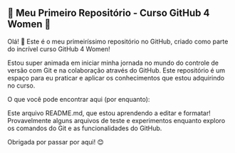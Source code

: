 ## 🚀 Meu Primeiro Repositório - Curso GitHub 4 Women 🚀
Olá! 👋 Este é o meu primeiríssimo repositório no GitHub, criado como parte do incrível curso GitHub 4 Women!

Estou super animada em iniciar minha jornada no mundo do controle de versão com Git e na colaboração através do GitHub. Este repositório é um espaço para eu praticar e aplicar os conhecimentos que estou adquirindo no curso.

O que você pode encontrar aqui (por enquanto):

Este arquivo README.md, que estou aprendendo a editar e formatar!
Provavelmente alguns arquivos de teste e experimentos enquanto exploro os comandos do Git e as funcionalidades do GitHub.

Obrigada por passar por aqui! 😊
